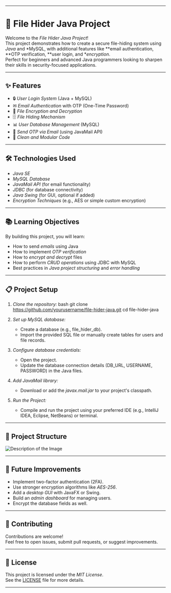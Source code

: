 
---

# 📁 File Hider Java Project

Welcome to the *File Hider Java Project*!  
This project demonstrates how to create a secure file-hiding system using *Java* and *MySQL, with additional features like **email authentication, **OTP verification, **user login, and **encryption*.  
Perfect for beginners and advanced Java programmers looking to sharpen their skills in security-focused applications.

---

## ✨ Features

- 🔒 *User Login System* (Java + MySQL)
- ✉ *Email Authentication* with OTP (One-Time Password)
- 🔐 *File Encryption and Decryption*
- 🗄 *File Hiding Mechanism*
- 📊 *User Database Management* (MySQL)
- 📧 *Send OTP via Email* (using JavaMail API)
- 🧩 *Clean and Modular Code*

---

## 🛠 Technologies Used

- *Java SE*
- *MySQL Database*
- *JavaMail API* (for email functionality)
- *JDBC* (for database connectivity)
- *Java Swing* (for GUI, optional if added)
- *Encryption Techniques* (e.g., AES or simple custom encryption)

---

## 📚 Learning Objectives

By building this project, you will learn:
- How to send *emails* using Java
- How to implement *OTP verification*
- How to *encrypt and decrypt* files
- How to perform *CRUD operations* using JDBC with MySQL
- Best practices in *Java project structuring* and *error handling*

---

## 📋 Project Setup

1. *Clone the repository:*
   bash
   git clone https://github.com/yourusername/file-hider-java.git
   cd file-hider-java
   

2. *Set up MySQL database:*
   - Create a database (e.g., file_hider_db).
   - Import the provided SQL file or manually create tables for users and file records.

3. *Configure database credentials:*
   - Open the project.
   - Update the database connection details (DB_URL, USERNAME, PASSWORD) in the Java files.

4. *Add JavaMail library:*
   - Download or add the *javax.mail.jar* to your project's classpath.

5. *Run the Project:*
   - Compile and run the project using your preferred IDE (e.g., IntelliJ IDEA, Eclipse, NetBeans) or terminal.

---

## 📂 Project Structure

![Description of the Image](https://media-hosting.imagekit.io/b8d572a0349f4038/WhatsApp%20Image%202025-04-29%20at%2015.53.37_827af903.jpg?Expires=1840531111&Key-Pair-Id=K2ZIVPTIP2VGHC&Signature=mh7UKb9C8OhfMrelLDhY4O0f32gGcnnni2oKyyIb8UZegashmpOe0sy5UwyhliOXvFSWzNTnskdmXNIGjC1KDNMrZlM~nsOk7-5E~kkKqNXTyrA7C3WcQjLzXdXgAqjggB069Ts8E8hYxgcukAEIpuAfrBCCz01CjJog-ZOkR~-XDKA~jX4hntI67oN1IEnqHCiX8az3Rio26So-zB22vOHTUca3oZlBpq04pJ2MxpBss0gHGjcLqos4T8Qdjo80kDqMXS3EmWy5kLjZbrnwNnFxgHx4qCczRWo9qc40e6q90OUFMmyXO9-zqZHHTDp4tvk-fJSXyJJGLzwvjPMk7w__ "Optional Title")

---

## 🚀 Future Improvements

- Implement two-factor authentication (2FA).
- Use stronger encryption algorithms like *AES-256*.
- Add a *desktop GUI* with JavaFX or Swing.
- Build an *admin dashboard* for managing users.
- Encrypt the database fields as well.

---

## 🤝 Contributing

Contributions are welcome!  
Feel free to open issues, submit pull requests, or suggest improvements.

---

## 📜 License

This project is licensed under the *MIT License*.  
See the [LICENSE](LICENSE) file for more details.

---
